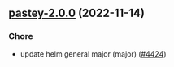 

## [pastey-2.0.0](https://github.com/truecharts/charts/compare/pastey-1.0.4...pastey-2.0.0) (2022-11-14)

### Chore

- update helm general major (major) ([#4424](https://github.com/truecharts/charts/issues/4424))
  
  